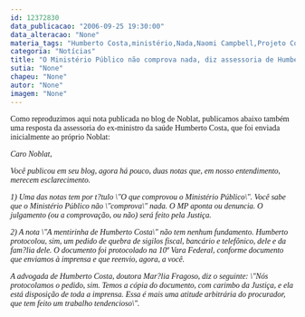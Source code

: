 ```yaml
---
id: 12372830
data_publicacao: "2006-09-25 19:30:00"
data_alteracao: "None"
materia_tags: "Humberto Costa,ministério,Nada,Naomi Campbell,Projeto Comprova"
categoria: "Notícias"
title: "O Ministério Público não comprova nada, diz assessoria de Humberto"
sutia: "None"
chapeu: "None"
autor: "None"
imagem: "None"
---
```

<p><P><FONT face=Verdana>Como reproduzimos aqui nota publicada no blog de Noblat, publicamos abaixo também uma resposta da assessoria do ex-ministro da saúde Humberto Costa, que foi enviada inicialmente ao próprio Noblat:</FONT></P></p>
<p><P><FONT face=Verdana><EM>Caro Noblat,</EM></FONT></P></p>
<p><P><FONT face=Verdana><EM>Você publicou em seu blog, agora há pouco, duas notas que, em nosso entendimento, merecem esclarecimento.</EM></FONT></P></p>
<p><P><FONT face=Verdana><EM>1) Uma das notas tem por t?tulo \"O que comprovou o Ministério Público\". Você sabe que o Ministério Público não \"comprova\" nada. O MP aponta ou denuncia. O julgamento (ou a comprovação, ou não) será feito pela Justiça.</EM></FONT></P></p>
<p><P><FONT face=Verdana><EM>2) A nota \"A mentirinha de Humberto Costa\" não tem nenhum fundamento. Humberto protocolou, sim, um pedido de quebra de sigilos fiscal, bancário e telefônico, dele e da fam?lia dele. O documento foi protocolado na 10ª Vara Federal, conforme documento que enviamos à imprensa e que reenvio, agora, a você.</EM></FONT></P></p>
<p><P><FONT face=Verdana><EM>A advogada de Humberto Costa, doutora Mar?lia Fragoso, diz o seguinte: \"Nós protocolamos o pedido, sim. Temos a cópia do documento, com carimbo da Justiça, e ela está disposição de toda a imprensa. Essa é mais uma atitude arbitrária do procurador, que tem feito um trabalho tendencioso\".</EM></FONT></P> </p>
